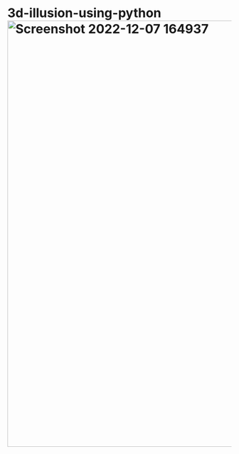 # 3d-illusion-using-python<img width="960" alt="Screenshot 2022-12-07 164937" src="https://user-images.githubusercontent.com/118045275/209424244-a47a9e24-8e1e-4701-a72e-56b091309116.png">
